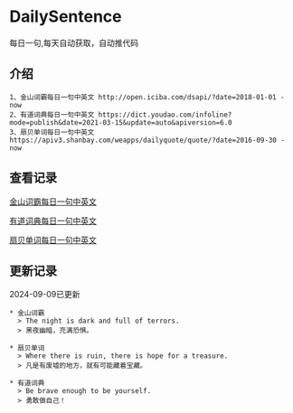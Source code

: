 # DailySentence

每日一句,每天自动获取，自动推代码

## 介绍

```
1、金山词霸每日一句中英文 http://open.iciba.com/dsapi/?date=2018-01-01 - now
2、有道词典每日一句中英文 https://dict.youdao.com/infoline?mode=publish&date=2021-03-15&update=auto&apiversion=6.0
3、扇贝单词每日一句中英文 https://apiv3.shanbay.com/weapps/dailyquote/quote/?date=2016-09-30 - now
```

## 查看记录

[金山词霸每日一句中英文](./data/iciba/)

[有道词典每日一句中英文](./data/youdao/)

[扇贝单词每日一句中英文](./data/shanbay/)

## 更新记录
2024-09-09已更新 
```
* 金山词霸
  > The night is dark and full of terrors.
  > 黑夜幽暗，充满恐惧。

* 扇贝单词
  > Where there is ruin, there is hope for a treasure.
  > 凡是有废墟的地方，就有可能藏着宝藏。

* 有道词典
  > Be brave enough to be yourself.
  > 勇敢做自己！

```
